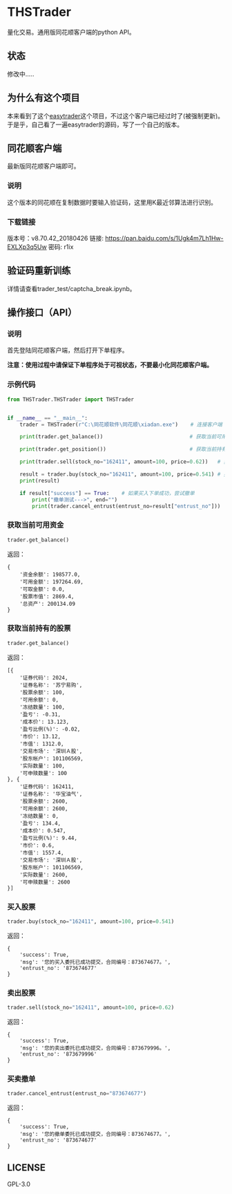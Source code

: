 # THSTrader
量化交易。通用版同花顺客户端的python API。

## 状态
修改中.....

## 为什么有这个项目
本来看到了这个[easytrader](https://github.com/shidenggui/easytrader)这个项目，不过这个客户端已经过时了(被强制更新)。于是乎，自己看了一遍easytrader的源码，写了一个自己的版本。


## 同花顺客户端
最新版同花顺客户端即可。
### 说明
这个版本的同花顺在复制数据时要输入验证码，这里用K最近邻算法进行识别。
### 下载链接
版本号：v8.70.42_20180426
链接: https://pan.baidu.com/s/1Ugk4m7Lh1Hw-EXLXp3q5Uw 密码: r1ix


## 验证码重新训练
详情请查看trader_test/captcha_break.ipynb。

## 操作接口（API）
### 说明
首先登陆同花顺客户端，然后打开下单程序。

**注意：使用过程中请保证下单程序处于可视状态，不要最小化同花顺客户端。**

### 示例代码
``` python
from THSTrader.THSTrader import THSTrader


if __name__ == "__main__":
    trader = THSTrader(r"C:\同花顺软件\同花顺\xiadan.exe")    # 连接客户端

    print(trader.get_balance())                            # 获取当前可用资金

    print(trader.get_position())                           # 获取当前持有的股票

    print(trader.sell(stock_no="162411", amount=100, price=0.62))   # 卖出股票

    result = trader.buy(stock_no="162411", amount=100, price=0.541) # 买入股票
    print(result)

    if result["success"] == True:	 # 如果买入下单成功，尝试撤单
        print("撤单测试--->", end="")
        print(trader.cancel_entrust(entrust_no=result["entrust_no"]))
```

### 获取当前可用资金
``` python
trader.get_balance()
```
返回：
```
{
	'资金余额': 198577.0,
	'可用金额': 197264.69,
	'可取金额': 0.0,
	'股票市值': 2869.4,
	'总资产': 200134.09
}
```
### 获取当前持有的股票
``` python
trader.get_balance()
```
返回：
```
[{
	'证券代码': 2024,
	'证券名称': '苏宁易购',
	'股票余额': 100,
	'可用余额': 0,
	'冻结数量': 100,
	'盈亏': -0.31,
	'成本价': 13.123,
	'盈亏比例(%)': -0.02,
	'市价': 13.12,
	'市值': 1312.0,
	'交易市场': '深圳Ａ股',
	'股东帐户': 101106569,
	'实际数量': 100,
	'可申赎数量': 100
}, {
	'证券代码': 162411,
	'证券名称': '华宝油气',
	'股票余额': 2600,
	'可用余额': 2600,
	'冻结数量': 0,
	'盈亏': 134.4,
	'成本价': 0.547,
	'盈亏比例(%)': 9.44,
	'市价': 0.6,
	'市值': 1557.4,
	'交易市场': '深圳Ａ股',
	'股东帐户': 101106569,
	'实际数量': 2600,
	'可申赎数量': 2600
}]
```

### 买入股票
``` python
trader.buy(stock_no="162411", amount=100, price=0.541)
```
返回：
```
{
	'success': True,
	'msg': '您的买入委托已成功提交，合同编号：873674677。',
	'entrust_no': '873674677'
}
```

### 卖出股票
``` python
trader.sell(stock_no="162411", amount=100, price=0.62)
```
返回：
```
{
	'success': True,
	'msg': '您的卖出委托已成功提交，合同编号：873679996。',
	'entrust_no': '873679996'
}
```


### 买卖撤单
``` python
trader.cancel_entrust(entrust_no="873674677")
```
返回：
```
{
	'success': True,
	'msg': '您的撤单委托已成功提交，合同编号：873674677。',
	'entrust_no': '873674677'
}
```

## LICENSE
GPL-3.0

